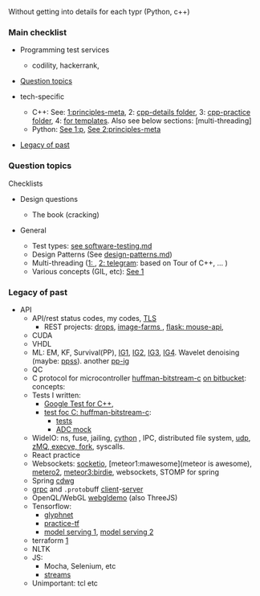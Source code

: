 Without getting into details for each typr (Python, c++)

### Main checklist
* Programming test services
   * codility, hackerrank, 

* [Question topics](#question-topics)
* tech-specific
    * C++: See: [1:principles-meta](principles-scaffold-meta.md), 2: [cpp-details folder](cpp-details), 3: [cpp-practice folder](cpp-practice), 4: [for templates](bulk.cpp). Also see below sections: [multi-threading]
    * Python: [See 1:p](python-interview-notes.md), [See 2:principles-meta](principles-scaffold-meta.md)
* [Legacy of past](#legacy-of-past)


### Question topics
Checklists

* Design questions
   * The book (cracking)

* General
   * Test types: [see software-testing.md](./software-testing.md)
   * Design Patterns (See [design-patterns.md](./design-patterns.md))
   * Multi-threading ([1: ](./concurrency-async-terms.md), [2: telegram](?): based on Tour of C++, ... )
   * Various concepts (GIL, etc): [See 1](principles-scaffold-meta.md)

### Legacy of past
* API
   * API/rest status codes, my codes, [TLS](./made-simple/tls-1.md)
      * REST projects: [drops](https://github.com/sosi-org/REST-practice), [image-farms ](https://github.com/sosi-org/image-farms), [flask: mouse-api](https://github.com/sohale/mousepad-app/blob/master/pserver/pythonservice.py), 
   * CUDA
   * VHDL
   * ML: EM, KF, Survival(PP), [IG1](https://github.com/sohale/luca-essexbcilab-ppjournalpaper), [IG2](https://en.wikipedia.org/wiki/Inverse_Gaussian_distribution), [IG3](https://github.com/sohale/point-process-notes/blob/main/ifig/imi_cif.py), [IG4](). Wavelet denoising (maybe: [ppss](https://bitbucket.org/sohailsiadat/smithbrown2003-ppss/src/master/)). another [pp-ig](https://github.com/sohale/my_pp_ig/blob/master/visualise_pdf.py)
   * QC
   * C protocol for microcontroller  [huffman-bitstream-c](https://github.com/sohale/huffman-bitstream-c) [on bitbucket](https://bitbucket.org/sohailsiadat/huffman-bitstream-c/src/master/): concepts: 
   * Tests I written:
      * [Google Test for C++](),
      * [test foc C: huffman-bitstream-c](https://github.com/sohale/huffman-bitstream-c):
         * [tests](https://github.com/sohale/huffman-bitstream-c/tree/master/tests)
         * [ADC mock](https://github.com/sohale/huffman-bitstream-c/tree/master/csem)
   * WideIO: ns, fuse, jailing, [cython](https://github.com/sosi-org/practice-lookup/tree/master/cython) , IPC, distributed file system, [udp](https://github.com/sosi-org/practice-lookup/tree/master/udp), [zMQ, execve, fork](https://github.com/sosi-org/practice-lookup/blob/master/pylinuxsys/pylinuxsys.py), syscalls.
   * React practice
   * Websockets: [socketio](), [meteor1:mawesome](meteor is awesome), [metero2](https://github.com/sosi-org/birdie), [meteor3:birdie](https://github.com/sosi-org/birdie), websockets, STOMP for spring
   * Spring [cdwg](https://github.com/sohale/cdwg)
   * [grpc](https://github.com/sosi-org/grpc-arch-practice/tree/master/example) and `.proto`buff [client](https://github.com/sosi-org/grpc-arch-practice/blob/master/example/prot-client.js)-[server](https://github.com/sosi-org/grpc-arch-practice/blob/master/example/prot-server.js) 
   * OpenQL/WebGL [webgldemo](https://github.com/sosi-org/webgl-exercise) (also ThreeJS)
   * Tensorflow:
      * [glyphnet](https://github.com/sosi-org/neural-networks-sandbox/tree/master/glyphnet)
      * [practice-tf](https://github.com/sosi-org/neural-networks-sandbox)
      * [model serving 1](https://github.com/sosi-org/grpc-arch-practice/tree/master/tf-serving-18-sept-2020), [model serving 2](https://github.com/sosi-org/grpc-arch-practice/tree/master/tfserving-example)
   * terraform [1](https://github.com/sosi-org/grpc-arch-practice/tree/master/tf-example1)
   * NLTK
   * JS:
      * Mocha, Selenium, etc
      * [streams](https://github.com/sohale/jrep/blob/main/src/jrep.js)
   * Unimportant: tcl etc
